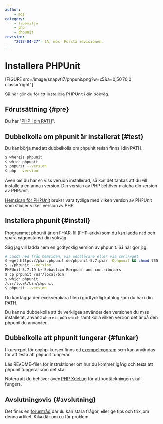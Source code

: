 ```yaml
---
author:
    - mos
category: 
    - labbmiljo
    - php
    - phpunit
revision:
    "2017-04-27": (A, mos) Första revisionen.
...
```

Installera PHPUnit
==================================

[FIGURE src=/image/snapvt17/phpunit.png?w=c5&a=0,50,70,0 class="right"]

Så här gör du för att installera PHPUnit i din sökväg.

<!--more-->



Förutsättning {#pre}
-------------------------------

Du har "[PHP i din PATH](kunskap/lagg-php-i-pathen)".




Dubbelkolla om phpunit är installerat {#test}
-------------------------------

Du kan börja med att dubbelkolla om phpunit redan finns i din PATH.

```bash
$ whereis phpunit
$ which phpunit
$ phpunit --version
$ php --version
```

Även om du har en viss version installerad, så kan det tänkas att du vill installera en annan version. Din version av PHP behöver matcha din version av PHPUnit.

[Hemsidan för PHPUnit](https://phpunit.de/) brukar vara tydliga med vilken version av PHPUnit som stödjer vilken version av PHP.



Installera phpunit {#install}
-------------------------------

Programmet phpunit är en PHAR-fil (PHP-arkiv) som du kan ladda ned och spara någonstans i din sökväg.

Säg jag vill ladda hem en godtycklig version av phpunit. Så här gör jag.

```bash
# Ladda ned från hemsidan, via webbläsare eller via curl/wget
$ wget https://phar.phpunit.de/phpunit-5.7.phar -Ophpunit && chmod 755 phpunit
$ ./phpunit --version
PHPUnit 5.7.19 by Sebastian Bergmann and contributors.
$ cp phpunit /usr/local/bin 
$ which phpunit
/usr/local/bin/phpunit
$ phpunit --version
```

Du kan lägga den exekverabara filen i godtycklig katalog som du har i din PATH.

Du kan nu dubbelkolla att du verkligen använder den versionen du nyss installerat, använd `whereis` och `which` samt kolla vilken version det är på den phpunit du använder.



Dubbelkolla att phpunit fungerar {#funkar}
-------------------------------

I kursrepot för oophp-kursen finns ett [exempelprogram](https://github.com/dbwebb-se/oophp/tree/master/example/phpunit) som kan användas för att testa att phpunit fungerar.

Läs README-filen för instruktioner om hur du kommer igång och testa att phpunit fungerar som det ska.

Notera att du behöver även [PHP Xdebug](labbmiljo/xdebug) för att kodtäckningen skall fungera.



Avslutningsvis {#avslutning}
------------------------------

Det finns en [forumtråd](t/6465) där du kan ställa frågor, eller ge tips och trix, om denna artikel. Kika där om du får problem.
